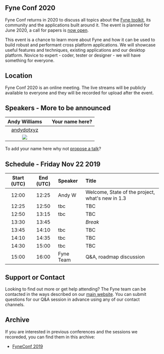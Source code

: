 ## Fyne Conf 2020

Fyne Conf returns in 2020 to discuss all topics about the [Fyne toolkit](https://github.com/fyne-io/fyne), its community and the applications built around it.
The event is planned for June 2020, a call for papers is [now open](https://www.papercall.io/fyneconf2020).

This event is a chance to learn more about Fyne and how it can be used
to build robust and performant cross platform applications.
We will showcase useful features and techniques, existing applications and our desktop platform.
Novice to expert - coder, tester or designer - we will have something for everyone.

## Location

Fyne Conf 2020 is an online meeting. The live streams will be publicly available to everyone
and they will be recorded for upload after the event.

## Speakers - More to be announced

| Andy Williams |  | Your name here? |
|:---:|:---:|:---:|
| [andydotxyz](https://twitter.com/andydotxyz) |  |  |
| ![](https://pbs.twimg.com/profile_images/1067518795055579136/hqSGJjXC_200x200.jpg) |  |  |

To add your name here why not [propose a talk](https://www.papercall.io/events/3535)?

## Schedule - Friday Nov 22 2019

| Start (UTC) | End (UTC) | Speaker | Title |
|:---:|:---:|:---|:---|
| 12:00 | 12:25 | Andy W | Welcome, State of the project, what's new in 1.3 |
| 12:25 | 12:50 | tbc | TBC |
| 12:50 | 13:15 | tbc | TBC |
| 13:30 | 13:45 | | *Break* |
| 13:45 | 14:10 | tbc | TBC |
| 14:10 | 14:35 | tbc | TBC |
| 14:30 | 15:00 | tbc | TBC |
| 15:00 | 16:00 | Fyne Team | Q&A, roadmap discussion |

## Support or Contact

Looking to find out more or get help attending? The Fyne team can be contacted
in the ways described on our [main website](https://fyne.io/#contact).
You can submit questions for our Q&A session in advance using any of our contact channels.


## Archive

If you are interested in previous conferences and the sessions we recoreded, you can find them in this archive:

* [FyneConf 2019](/archive/2019)
